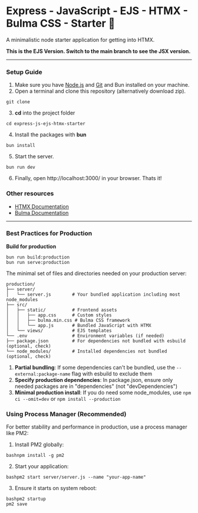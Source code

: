 # Express - JavaScript - EJS - HTMX - Bulma CSS - Starter 🚀
A minimalistic node starter application for getting into HTMX.

**This is the EJS Version. Switch to the main branch to see the JSX version.**

---

### Setup Guide

1. Make sure you have [Node.js](https://nodejs.org/en/download) and [Git](https://git-scm.com/downloads) and Bun installed on your machine.
2. Open a terminal and clone this repository (alternatively download zip).
```
git clone
```
3. **cd** into the project folder
```
cd express-js-ejs-htmx-starter
```
4. Install the packages with **bun**
```
bun install
```
5. Start the server.
```
bun run dev
```
6. Finally, open http://localhost:3000/ in your browser. Thats it!

### Other resources

- [HTMX Documentation](https://htmx.org/docs/)
- [Bulma Documentation](https://bulma.io/documentation/)

---

### Best Practices for Production



**Build for production**
```
bun run build:production
bun run serve:production
```

The minimal set of files and directories needed on your production server:

```
production/
├── server/
│   └── server.js        # Your bundled application including most node_modules
├── src/
│   ├── static/          # Frontend assets
│   │   ├── app.css      # Custom styles
│   │   ├── bulma.min.css # Bulma CSS framework
│   │   └── app.js       # Bundled JavaScript with HTMX
│   └── views/           # EJS templates
└── .env                 # Environment variables (if needed)
├── package.json         # For dependencies not bundled with esbuild (optional, check)
└── node_modules/        # Installed dependencies not bundled (optional, check)
```

1. **Partial bundling**: If some dependencies can't be bundled, use the `--external:package-name` flag with esbuild to exclude them
2. **Specify production dependencies**: In package.json, ensure only needed packages are in "dependencies" (not "devDependencies")
3. **Minimal production install**: If you do need some node_modules, use `npm ci --omit=dev` or `npm install --production`

### Using Process Manager (Recommended)
For better stability and performance in production, use a process manager like PM2:
1. Install PM2 globally:
```
bashnpm install -g pm2
```

2. Start your application:
```
bashpm2 start server/server.js --name "your-app-name"
```

3. Ensure it starts on system reboot:
```
bashpm2 startup
pm2 save
```